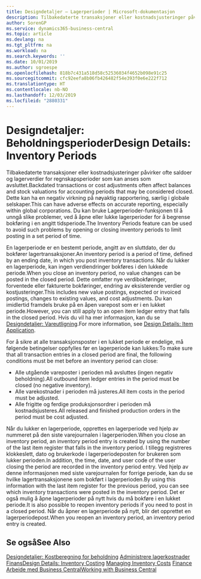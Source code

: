 ```yaml
---
title: Designdetaljer – Lagerperioder | Microsoft-dokumentasjon
description: Tilbakedaterte transaksjoner eller kostnadsjusteringer påvirker ofte saldoer og lagerverdier for regnskapsperioder som kan anses som avsluttet. Dette kan ha en negativ virkning på nøyaktig rapportering, særlig i globale selskaper. Du kan bruke Lagerperioder-funksjonen til å unngå slike problemer, ved å åpne eller lukke lagerperioder for å begrense bokføring i en angitt tidsperiode.
author: SorenGP
ms.service: dynamics365-business-central
ms.topic: article
ms.devlang: na
ms.tgt_pltfrm: na
ms.workload: na
ms.search.keywords: ''
ms.date: 10/01/2019
ms.author: sgroespe
ms.openlocfilehash: 818b7c431a518d58c52536034f4652b098e91c25
ms.sourcegitcommit: cfc92eefa8b06fb426482f54e393f0e6e222f712
ms.translationtype: HT
ms.contentlocale: nb-NO
ms.lasthandoff: 12/03/2019
ms.locfileid: "2880331"
---
```

# <a name="design-details-inventory-periods"></a><span data-ttu-id="63b49-105">Designdetaljer: Beholdningsperioder</span><span class="sxs-lookup"><span data-stu-id="63b49-105">Design Details: Inventory Periods</span></span>
<span data-ttu-id="63b49-106">Tilbakedaterte transaksjoner eller kostnadsjusteringer påvirker ofte saldoer og lagerverdier for regnskapsperioder som kan anses som avsluttet.</span><span class="sxs-lookup"><span data-stu-id="63b49-106">Backdated transactions or cost adjustments often affect balances and stock valuations for accounting periods that may be considered closed.</span></span> <span data-ttu-id="63b49-107">Dette kan ha en negativ virkning på nøyaktig rapportering, særlig i globale selskaper.</span><span class="sxs-lookup"><span data-stu-id="63b49-107">This can have adverse effects on accurate reporting, especially within global corporations.</span></span> <span data-ttu-id="63b49-108">Du kan bruke Lagerperioder-funksjonen til å unngå slike problemer, ved å åpne eller lukke lagerperioder for å begrense bokføring i en angitt tidsperiode.</span><span class="sxs-lookup"><span data-stu-id="63b49-108">The Inventory Periods feature can be used to avoid such problems by opening or closing inventory periods to limit posting in a set period of time.</span></span>  

 <span data-ttu-id="63b49-109">En lagerperiode er en bestemt periode, angitt av en sluttdato, der du bokfører lagertransaksjoner.</span><span class="sxs-lookup"><span data-stu-id="63b49-109">An inventory period is a period of time, defined by an ending date, in which you post inventory transactions.</span></span> <span data-ttu-id="63b49-110">Når du lukker en lagerperiode, kan ingen verdiendringer bokføres i den lukkede periode.</span><span class="sxs-lookup"><span data-stu-id="63b49-110">When you close an inventory period, no value changes can be posted in the closed period.</span></span> <span data-ttu-id="63b49-111">Dette omfatter nye verdibokføringer, forventede eller fakturerte bokføringer, endring av eksisterende verdier og kostjusteringer.</span><span class="sxs-lookup"><span data-stu-id="63b49-111">This includes new value postings, expected or invoiced postings, changes to existing values, and cost adjustments.</span></span> <span data-ttu-id="63b49-112">Du kan imidlertid framdels bruke på en åpen varepost som er i en lukket periode.</span><span class="sxs-lookup"><span data-stu-id="63b49-112">However, you can still apply to an open item ledger entry that falls in the closed period.</span></span> <span data-ttu-id="63b49-113">Hvis du vil ha mer informasjon, kan du se [Designdetaljer: Vareutligning](design-details-item-application.md).</span><span class="sxs-lookup"><span data-stu-id="63b49-113">For more information, see [Design Details: Item Application](design-details-item-application.md).</span></span>  

 <span data-ttu-id="63b49-114">For å sikre at alle transaksjonsposter i en lukket periode er endelige, må følgende betingelser oppfylles før en lagerperiode kan lukkes:</span><span class="sxs-lookup"><span data-stu-id="63b49-114">To make sure that all transaction entries in a closed period are final, the following conditions must be met before an inventory period can close:</span></span>  

-   <span data-ttu-id="63b49-115">Alle utgående vareposter i perioden må avsluttes (ingen negativ beholdning).</span><span class="sxs-lookup"><span data-stu-id="63b49-115">All outbound item ledger entries in the period must be closed (no negative inventory).</span></span>  
-   <span data-ttu-id="63b49-116">Alle varekostnader i perioden må justeres.</span><span class="sxs-lookup"><span data-stu-id="63b49-116">All item costs in the period must be adjusted.</span></span>  
-   <span data-ttu-id="63b49-117">Alle frigitte og ferdige produksjonsordrer i perioden må kostnadsjusteres.</span><span class="sxs-lookup"><span data-stu-id="63b49-117">All released and finished production orders in the period must be cost adjusted.</span></span>  

 <span data-ttu-id="63b49-118">Når du lukker en lagerperiode, opprettes en lagerperiode ved hjelp av nummeret på den siste varejournalen i lagerperioden.</span><span class="sxs-lookup"><span data-stu-id="63b49-118">When you close an inventory period, an inventory period entry is created by using the number of the last item register that falls in the inventory period.</span></span> <span data-ttu-id="63b49-119">I tillegg registreres klokkeslett, dato og brukerkode i lagerperiodeposten for brukeren som lukker perioden.</span><span class="sxs-lookup"><span data-stu-id="63b49-119">In addition, the time, date, and user code of the user closing the period are recorded in the inventory period entry.</span></span> <span data-ttu-id="63b49-120">Ved hjelp av denne informasjonen med siste varejournalen for forrige periode, kan du se hvilke lagertransaksjonene som bokført i lagerperioden.</span><span class="sxs-lookup"><span data-stu-id="63b49-120">By using this information with the last item register for the previous period, you can see which inventory transactions were posted in the inventory period.</span></span> <span data-ttu-id="63b49-121">Det er også mulig å åpne lagerperioder på nytt hvis du må bokføre i en lukket periode.</span><span class="sxs-lookup"><span data-stu-id="63b49-121">It is also possible to reopen inventory periods if you need to post in a closed period.</span></span> <span data-ttu-id="63b49-122">Når du åpner en lagerperiode på nytt, blir det opprettet en lagerperiodepost.</span><span class="sxs-lookup"><span data-stu-id="63b49-122">When you reopen an inventory period, an inventory period entry is created.</span></span>  

## <a name="see-also"></a><span data-ttu-id="63b49-123">Se også</span><span class="sxs-lookup"><span data-stu-id="63b49-123">See Also</span></span>  
 <span data-ttu-id="63b49-124">[Designdetaljer: Kostberegning for beholdning](design-details-inventory-costing.md) [Administrere lagerkostnader](finance-manage-inventory-costs.md) [Finans](finance.md)</span><span class="sxs-lookup"><span data-stu-id="63b49-124">[Design Details: Inventory Costing](design-details-inventory-costing.md) [Managing Inventory Costs](finance-manage-inventory-costs.md) [Finance](finance.md)</span></span>  
 [<span data-ttu-id="63b49-125">Arbeide med Business Central</span><span class="sxs-lookup"><span data-stu-id="63b49-125">Working with Business Central</span></span>](ui-work-product.md)
